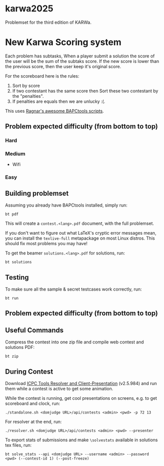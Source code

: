 # karwa2025

Problemset for the third edition of KARWa.

# New Karwa Scoring system
Each problem has subtasks, When a player submit a solution the score of the user will be the sum of the subtaks score. If the new score is lower than the previous score, then the user keep it's original score.

For the scoreboard here is the rules:

1) Sort by score
2) If two contestant has the same score then Sort these two contestant by the "penalties".
3) If penalties are equals then we are unlucky :(.

This uses [Ragnar's awesome BAPCtools scripts](https://github.com/RagnarGrootKoerkamp/BAPCtools).

## Problem expected difficulty (from bottom to top)
### Hard

### Medium
- Wifi

### Easy


## Building problemset

Assuming you already have BAPCtools installed, simply run:

```console
bt pdf
```

This will create a `contest.<lang>.pdf` document, with the full problemset.

If you don't want to figure out what LaTeX's cryptic error messages mean, you can install the `texlive-full` metapackage on most Linux distros.
This should fix most problems you may have!


To get the beamer `solutions.<lang>.pdf` for solutions, run:

```console
bt solutions
```


## Testing

To make sure all the sample & secret testcases work correctly, run:

```console
bt run
```

## Problem expected difficulty (from bottom to top)


## Useful Commands

Compress the contest into one zip file and compile web contest and solutions PDF:

```console
bt zip
```

## During Contest

Download [ICPC Tools Resolver and Client-Presentation](https://tools.icpc.global/) (v2.5.984) and run them while a contest is active to get some animation.

While the contest is running, get cool presentations on screens, e.g. to get scoreboard and clock, run:

```console
./standalone.sh <domjudge URL>/api/contests <admin> <pwd> -p 72 13
```

For resolver at the end, run:

```console
./resolver.sh <domjudge URL>/api/contests <admin> <pwd> --presenter
```

To export stats of submissions and make `\solvestats` available in solutions tex files, run:
```console
bt solve_stats --api <domjudge URL> --username <admin> --password <pwd> (--contest-id 1) (--post-freeze)
```
